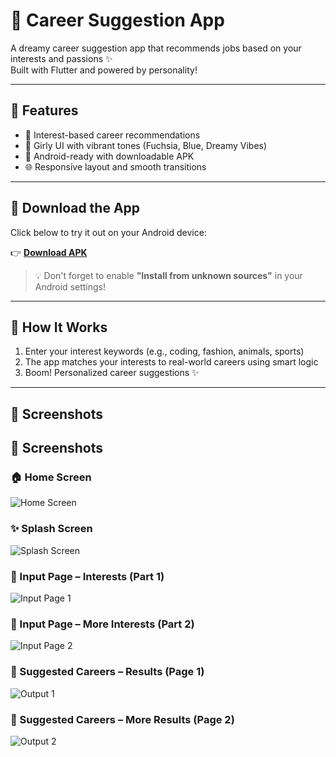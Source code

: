 # 💖 Career Suggestion App

A dreamy career suggestion app that recommends jobs based on your interests and passions ✨  
Built with Flutter and powered by personality!

---

## 🌟 Features

- 🎯 Interest-based career recommendations
- 💅 Girly UI with vibrant tones (Fuchsia, Blue, Dreamy Vibes)
- 📱 Android-ready with downloadable APK
- 🌐 Responsive layout and smooth transitions

---

## 📲 Download the App

Click below to try it out on your Android device:

👉 **[Download APK](https://github.com/KamaliSri16/career_suggestion_app/raw/main/apk/app-release.apk)**

> 💡 Don't forget to enable **"Install from unknown sources"** in your Android settings!

---

## 🧠 How It Works

1. Enter your interest keywords (e.g., coding, fashion, animals, sports)
2. The app matches your interests to real-world careers using smart logic
3. Boom! Personalized career suggestions ✨

---

## 📸 Screenshots 

## 📸 Screenshots

### 🏠 Home Screen
![Home Screen](screenshots/home.jpg)

### ✨ Splash Screen
![Splash Screen](screenshots/splash.jpg)

### 🎀 Input Page – Interests (Part 1)
![Input Page 1](screenshots/input1.jpg)

### 💬 Input Page – More Interests (Part 2)
![Input Page 2](screenshots/input2.jpg)

### 🎯 Suggested Careers – Results (Page 1)
![Output 1](screenshots/output1.jpg)

### 🎯 Suggested Careers – More Results (Page 2)
![Output 2](screenshots/output2.jpg)






